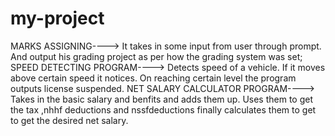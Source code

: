 # my-project 
MARKS ASSIGNING---->
  It takes in some input from user through prompt. And output his grading project as per how the grading system was set;
SPEED DETECTING PROGRAM---->
  Detects speed of a vehicle. If it moves above certain speed it notices. On reaching certain level the program outputs license suspended.
NET SALARY CALCULATOR PROGRAM---->
   Takes in the basic salary and benfits and adds them up. Uses them to get the tax ,nhhf deductions and nssfdeductions finally calculates them to get to get the desired net salary.
